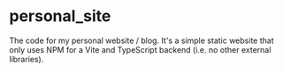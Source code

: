 # personal_site

The code for my personal website / blog. It's a simple static website that only uses NPM for a Vite and TypeScript backend (i.e. no other external libraries).
